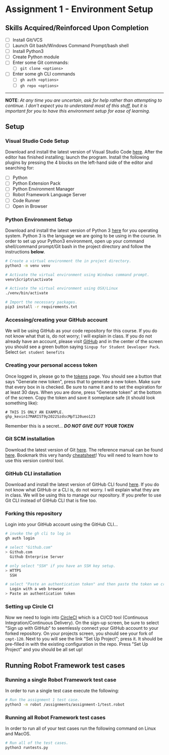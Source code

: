 # Assignment 1 - Environment Setup

## Skills Acquired/Reinforced Upon Completion

- [ ] Install Git/VCS
- [ ] Launch Git bash/Windows Command Prompt/bash shell
- [ ] Install Python3
- [ ] Create Python module
- [ ] Enter some Git commands:
  - [ ] `git clone <options>`
- [ ] Enter some gh CLI commands
  - [ ] `gh auth <options>`
  - [ ] `gh repo <options>`

---

**NOTE**: _At any time you are uncertain, ask for help rather than attempting to continue. I don't expect you to understand most of this stuff, but it is important for you to have this environment setup for ease of learning._

## Setup

### Visual Studio Code Setup

Download and install the latest version of Visual Studio Code [here](https://code.visualstudio.com/). After the editor has finished installing; launch the program. Install the following plugins by pressing the 4 blocks on the left-hand side of the editor and searching for:

- [ ] Python
- [ ] Python Extension Pack
- [ ] Python Environment Manager
- [ ] Robot Framework Language Server
- [ ] Code Runner
- [ ] Open in Browser

### Python Environment Setup

Download and install the latest version of Python 3 [here](https://www.python.org/downloads/) for you operating system. Python 3 is the language we are going to be using in the course. In order to set up your Python3 environment, open up your command shell/command prompt/Git bash in the project directory and follow the instructions **below**.

```sh
# Create a virtual environment the in project directory.
python3 -m venv venv

# Activate the virtual environment using Windows command prompt.
venv\Scripts\activate

# Activate the virtual environment using OSX/Linux
./venv/bin/activate

# Import the necessary packages.
pip3 install -r requirements.txt
```

### Accessing/creating your GitHub account

We will be using GitHub as your code repository for this course. If you do not know what that is, do not worry; I will explain in class. If you do not already have an account, please visit [GitHub](https://education.github.com/pack) and in the center of the screen you should see a green button saying `Singup for Student Developer Pack`. Select `Get student benefits`

### Creating your personal access token

Once logged in, please go to the [tokens](https://github.com/settings/tokens) page. You should see a button that says "Generate new token", press that to generate a new token. Make sure that every box in is checked. Be sure to name it and to set the expiration for at least 30 days. When you are done, press "Generate token" at the bottom of the screen. Copy the token and save it someplace safe (it should look something like):

```
# THIS IS ONLY AN EXAMPLE.
ghp_kevin17MARIST9y2022SzdscMpT120ueo123
```

Remember this is a secret... **_DO NOT GIVE OUT YOUR TOKEN_**

### Git SCM installation

Download the latest version of Git [here](https://git-scm.com/). The reference manual can be found [here](https://git-scm.com/docs). Bookmark this very handy [cheatsheet](https://education.github.com/git-cheat-sheet-education.pdf)! You will need to learn how to use this version control tool.

### GitHub CLI installation

Download and install the latest version of GitHub CLI found [here](https://cli.github.com/manual/installation). If you do not know what GitHub or a CLI is, do not worry. I will explain what they are in class. We will be using this to manage our repository. If you prefer to use Git CLI instead of GitHub CLI that is fine too.

### Forking this repository

Login into your GitHub account using the GitHub CLI...

```sh
# invoke the gh cli to log in
gh auth login

# select "Github.com"
> Github.com
  Github Enterprise Server

# only select "SSH" if you have an SSH key setup.
> HTTPS
  SSH

# select "Paste an authentication token" and then paste the token we created earlier
  Login with a web browser
> Paste an authentication token
```

### Setting up Circle CI

Now we need to login into [CircleCI](https://circleci.com/signup?return-to=https%3A%2F%2Fapp.circleci.com%2Fdashboard) which is a CI/CD tool (Continuous Integration/Continuous Delivery). On the sign-up screen, be sure to select "Sign up with GitHub" to seemlessly connect your GitHub account to your forked repository. On your projects screen, you should see your fork of `cmpt-120`. Next to you will see the link "Set Up Project"; press it. It should be pre-filled in with the existing configuration in the repo. Press "Set Up Project" and you should be all set up!

## Running Robot Framework test cases

### Running a single Robot Framework test case

In order to run a single test case execute the following:

```sh
# Run the assignment 1 test case.
python3 -m robot /assignments/assignment-1/test.robot
```

### Running all Robot Framework test cases

In order to run all of your test cases run the following command on Linux and MacOS.

```sh
# Run all of the test cases.
python3 runtests.py
```
